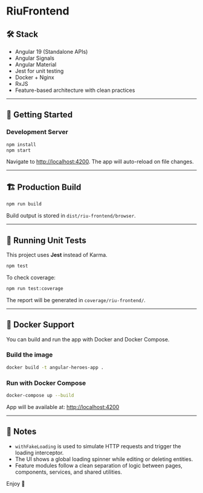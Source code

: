 # RiuFrontend


## 🛠️ Stack

- Angular 19 (Standalone APIs)
- Angular Signals
- Angular Material
- Jest for unit testing
- Docker + Nginx
- RxJS
- Feature-based architecture with clean practices

---

## 🚀 Getting Started

### Development Server

```bash
npm install
npm start
```

Navigate to [http://localhost:4200](http://localhost:4200). The app will auto-reload on file changes.

---

## 🏗️ Production Build

```bash
npm run build
```

Build output is stored in `dist/riu-frontend/browser`.

---

## 🧪 Running Unit Tests

This project uses **Jest** instead of Karma.

```bash
npm test
```

To check coverage:

```bash
npm run test:coverage
```

The report will be generated in `coverage/riu-frontend/`.

---

## 🐳 Docker Support

You can build and run the app with Docker and Docker Compose.

### Build the image

```bash
docker build -t angular-heroes-app .
```

### Run with Docker Compose

```bash
docker-compose up --build
```

App will be available at: [http://localhost:4200](http://localhost:4200)

---

## 📌 Notes

- `withFakeLoading` is used to simulate HTTP requests and trigger the loading interceptor.
- The UI shows a global loading spinner while editing or deleting entities.
- Feature modules follow a clean separation of logic between pages, components, services, and shared utilities.

Enjoy 🚀
